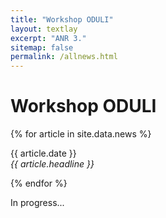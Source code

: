 ```yaml
---
title: "Workshop ODULI"
layout: textlay
excerpt: "ANR 3."
sitemap: false
permalink: /allnews.html
---
```


# Workshop ODULI



{% for article in site.data.news %}
<p>{{ article.date }} <br>
<em>{{ article.headline }}</em></p>
{% endfor %}


In progress...